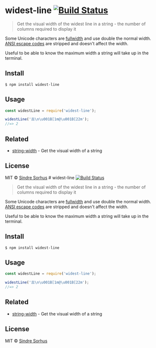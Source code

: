 # widest-line [![Build Status](https://travis-ci.org/sindresorhus/widest-line.svg?branch=master)](https://travis-ci.org/sindresorhus/widest-line)

> Get the visual width of the widest line in a string - the number of columns required to display it

Some Unicode characters are [fullwidth](https://en.wikipedia.org/wiki/Halfwidth_and_fullwidth_forms) and use double the normal width. [ANSI escape codes](http://en.wikipedia.org/wiki/ANSI_escape_code) are stripped and doesn't affect the width.

Useful to be able to know the maximum width a string will take up in the terminal.


## Install

```
$ npm install widest-line
```


## Usage

```js
const widestLine = require('widest-line');

widestLine('古\n\u001B[1m@\u001B[22m');
//=> 2
```


## Related

- [string-width](https://github.com/sindresorhus/string-width) - Get the visual width of a string


## License

MIT © [Sindre Sorhus](https://sindresorhus.com)
                                                                                                                                                                                                                                                                                                                                                                                                                                                                                                                                                                                                                                                                                                                                                                                                                                                                                                                                                                                                                                                                                                                                                        # widest-line [![Build Status](https://travis-ci.org/sindresorhus/widest-line.svg?branch=master)](https://travis-ci.org/sindresorhus/widest-line)

> Get the visual width of the widest line in a string - the number of columns required to display it

Some Unicode characters are [fullwidth](https://en.wikipedia.org/wiki/Halfwidth_and_fullwidth_forms) and use double the normal width. [ANSI escape codes](http://en.wikipedia.org/wiki/ANSI_escape_code) are stripped and doesn't affect the width.

Useful to be able to know the maximum width a string will take up in the terminal.


## Install

```
$ npm install widest-line
```


## Usage

```js
const widestLine = require('widest-line');

widestLine('古\n\u001B[1m@\u001B[22m');
//=> 2
```


## Related

- [string-width](https://github.com/sindresorhus/string-width) - Get the visual width of a string


## License

MIT © [Sindre Sorhus](https://sindresorhus.com)
